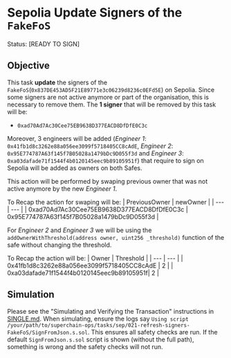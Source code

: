 # Sepolia Update Signers of the `FakeFoS`

Status: [READY TO SIGN]

## Objective

This task **update** the signers of the `FakeFoS`(`0x837DE453AD5F21E89771e3c06239d8236c0EFd5E`) on Sepolia.
Since some signers are not active anymore or part of the organisation, this is necessary to remove them.
The **1 signer** that will be removed by this task will be:

- `0xad70Ad7Ac30Cee75EB9638D377EACD8DfDfE0C3c`

Moreover, 3 engineers will be added (_Engineer 1_: `0x41fb1d8c3262e88a056ee3099f5718405CC8cAdE`, _Engineer 2_: `0x95E774787A63f145f7B05028a1479bDc9D055f3d` and _Engineer 3_: `0xa03dafade71f1544f4b0120145eec9b89105951f`) that require to sign on Sepolia will be added as owners on both Safes.

This action will be performed by swaping previous owner that was not active anymore by the new _Engineer 1_.

To Recap the action for swaping will be:
| PreviousOwner | newOwner |
| --- | --- |
| 0xad70Ad7Ac30Cee75EB9638D377EACD8DfDfE0C3c | 0x95E774787A63f145f7B05028a1479bDc9D055f3d |

For _Engineer 2_ and _Engineer 3_ we will be using the `addOwnerWithThreshold(address owner, uint256 _threshold)` function of the safe without changing the threshold.

To Recap the action will be:
| Owner | Threshold |
| --- | --- |
| 0x41fb1d8c3262e88a056ee3099f5718405CC8cAdE | 2 |
| 0xa03dafade71f1544f4b0120145eec9b89105951f| 2 |

## Simulation

Please see the "Simulating and Verifying the Transaction" instructions in [SINGLE.md](../../../SINGLE.md).
When simulating, ensure the logs say `Using script /your/path/to/superchain-ops/tasks/sep/021-refresh-signers-FakeFoS/SignFromJson.s.sol`.
This ensures all safety checks are run. If the default `SignFromJson.s.sol` script is shown (without the full path), something is wrong and the safety checks will not run.
